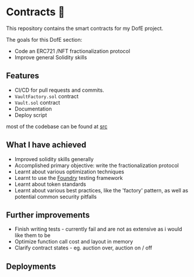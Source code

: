 # Contracts 🧪

This repository contains the smart contracts for my DofE project.

The goals for this DofE section:
- Code an ERC721 /NFT fractionalization protocol
- Improve general Solidity skills

## Features 
- CI/CD for pull requests and commits.
- `VaultFactory.sol` contract
- `Vault.sol` contract
- Documentation
- Deploy script

most of the codebase can be found at [src](/src)

## What I have achieved 

- Improved solidity skills generally 
- Accomplished primary objective: write the fractionalization protocol
- Learnt about various optimization techniques
- Learnt to use the [Foundry](https://getfoundry.sh) testing framework
- Learnt about token standards
- Learnt about various best practices, like the 'factory' pattern, as well as potential common security pitfalls 

## Further improvements

- Finish writing tests - currently fail and are not as extensive as i would like them to be
- Optimize function call cost and layout in memory
- Clarify contract states - eg. auction over, auction on / off

## Deployments

